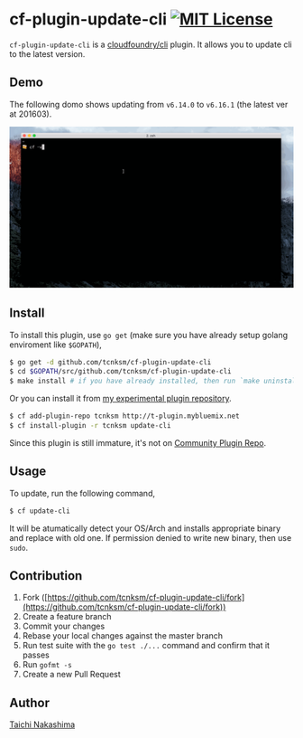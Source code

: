 # cf-plugin-update-cli [![MIT License](http://img.shields.io/badge/license-MIT-blue.svg?style=flat-square)][license]

[license]: /LICENSE

`cf-plugin-update-cli` is a [cloudfoundry/cli](https://github.com/cloudfoundry/cli) plugin. It allows you to update cli to the latest version. 

## Demo

The following domo shows updating from `v6.14.0` to `v6.16.1` (the latest ver at 201603).

![gif](/doc/update-cli.gif)

## Install

To install this plugin, use `go get` (make sure you have already setup golang enviroment like `$GOPATH`),

```bash
$ go get -d github.com/tcnksm/cf-plugin-update-cli
$ cd $GOPATH/src/github.com/tcnksm/cf-plugin-update-cli
$ make install # if you have already installed, then run `make uninstall` before
```

Or you can install it from [my experimental plugin repository](http://t-plugin.mybluemix.net/ui/).

```bash
$ cf add-plugin-repo tcnksm http://t-plugin.mybluemix.net
$ cf install-plugin -r tcnksm update-cli
```

Since this plugin is still immature, it's not on [Community Plugin Repo](http://plugins.cloudfoundry.org/ui/). 

## Usage

To update, run the following command,

```bash
$ cf update-cli
```

It will be atumatically detect your OS/Arch and installs appropriate binary and replace with old one. If permission denied to write new binary, then use `sudo`. 

## Contribution

1. Fork ([https://github.com/tcnksm/cf-plugin-update-cli/fork](https://github.com/tcnksm/cf-plugin-update-cli/fork))
1. Create a feature branch
1. Commit your changes
1. Rebase your local changes against the master branch
1. Run test suite with the `go test ./...` command and confirm that it passes
1. Run `gofmt -s`
1. Create a new Pull Request

## Author

[Taichi Nakashima](https://github.com/tcnksm)
